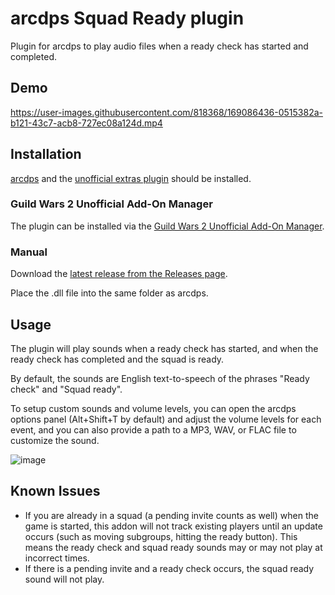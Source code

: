 # arcdps Squad Ready plugin

Plugin for arcdps to play audio files when a ready check has started and completed.

## Demo

https://user-images.githubusercontent.com/818368/169086436-0515382a-b121-43c7-acb8-727ec08a124d.mp4

## Installation

[arcdps](https://www.deltaconnected.com/arcdps/) and the [unofficial extras plugin](https://github.com/Krappa322/arcdps_unofficial_extras_releases) should be installed.

### Guild Wars 2 Unofficial Add-On Manager

The plugin can be installed via the [Guild Wars 2 Unofficial Add-On Manager](https://github.com/gw2-addon-loader/GW2-Addon-Manager).

### Manual

Download the [latest release from the Releases page](https://github.com/cheahjs/arcdps-squad-ready-plugin/releases/latest).

Place the .dll file into the same folder as arcdps.

## Usage

The plugin will play sounds when a ready check has started, and when the ready check has completed and the squad is ready.

By default, the sounds are English text-to-speech of the phrases "Ready check" and "Squad ready".

To setup custom sounds and volume levels, you can open the arcdps options panel (Alt+Shift+T by default) and adjust the volume levels for each event, and you can also provide a path to a MP3, WAV, or FLAC file to customize the sound.

![image](https://user-images.githubusercontent.com/818368/169086606-81baff19-d237-412f-b5b9-5ad2efc333cb.png)

## Known Issues

* If you are already in a squad (a pending invite counts as well) when the game is started, this addon will not track existing players until an update occurs (such as moving subgroups, hitting the ready button). This means the ready check and squad ready sounds may or may not play at incorrect times.
* If there is a pending invite and a ready check occurs, the squad ready sound will not play.
